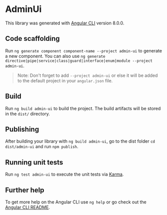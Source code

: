 # AdminUi

This library was generated with [Angular CLI](https://github.com/angular/angular-cli) version 8.0.0.

## Code scaffolding

Run `ng generate component component-name --project admin-ui` to generate a new component. You can also use `ng generate directive|pipe|service|class|guard|interface|enum|module --project admin-ui`.
> Note: Don't forget to add `--project admin-ui` or else it will be added to the default project in your `angular.json` file. 

## Build

Run `ng build admin-ui` to build the project. The build artifacts will be stored in the `dist/` directory.

## Publishing

After building your library with `ng build admin-ui`, go to the dist folder `cd dist/admin-ui` and run `npm publish`.

## Running unit tests

Run `ng test admin-ui` to execute the unit tests via [Karma](https://karma-runner.github.io).

## Further help

To get more help on the Angular CLI use `ng help` or go check out the [Angular CLI README](https://github.com/angular/angular-cli/blob/master/README.md).
